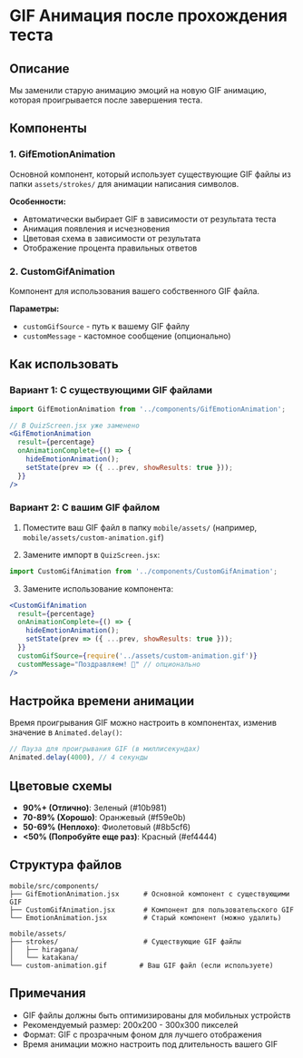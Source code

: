 # GIF Анимация после прохождения теста

## Описание

Мы заменили старую анимацию эмоций на новую GIF анимацию, которая проигрывается после завершения теста.

## Компоненты

### 1. GifEmotionAnimation
Основной компонент, который использует существующие GIF файлы из папки `assets/strokes/` для анимации написания символов.

**Особенности:**
- Автоматически выбирает GIF в зависимости от результата теста
- Анимация появления и исчезновения
- Цветовая схема в зависимости от результата
- Отображение процента правильных ответов

### 2. CustomGifAnimation
Компонент для использования вашего собственного GIF файла.

**Параметры:**
- `customGifSource` - путь к вашему GIF файлу
- `customMessage` - кастомное сообщение (опционально)

## Как использовать

### Вариант 1: С существующими GIF файлами
```jsx
import GifEmotionAnimation from '../components/GifEmotionAnimation';

// В QuizScreen.jsx уже заменено
<GifEmotionAnimation
  result={percentage}
  onAnimationComplete={() => {
    hideEmotionAnimation();
    setState(prev => ({ ...prev, showResults: true }));
  }}
/>
```

### Вариант 2: С вашим GIF файлом
1. Поместите ваш GIF файл в папку `mobile/assets/` (например, `mobile/assets/custom-animation.gif`)

2. Замените импорт в `QuizScreen.jsx`:
```jsx
import CustomGifAnimation from '../components/CustomGifAnimation';
```

3. Замените использование компонента:
```jsx
<CustomGifAnimation
  result={percentage}
  onAnimationComplete={() => {
    hideEmotionAnimation();
    setState(prev => ({ ...prev, showResults: true }));
  }}
  customGifSource={require('../assets/custom-animation.gif')}
  customMessage="Поздравляем! 🎊" // опционально
/>
```

## Настройка времени анимации

Время проигрывания GIF можно настроить в компонентах, изменив значение в `Animated.delay()`:

```jsx
// Пауза для проигрывания GIF (в миллисекундах)
Animated.delay(4000), // 4 секунды
```

## Цветовые схемы

- **90%+ (Отлично)**: Зеленый (#10b981)
- **70-89% (Хорошо)**: Оранжевый (#f59e0b)  
- **50-69% (Неплохо)**: Фиолетовый (#8b5cf6)
- **<50% (Попробуйте еще раз)**: Красный (#ef4444)

## Структура файлов

```
mobile/src/components/
├── GifEmotionAnimation.jsx      # Основной компонент с существующими GIF
├── CustomGifAnimation.jsx       # Компонент для пользовательского GIF
└── EmotionAnimation.jsx         # Старый компонент (можно удалить)

mobile/assets/
├── strokes/                     # Существующие GIF файлы
│   ├── hiragana/
│   └── katakana/
└── custom-animation.gif        # Ваш GIF файл (если используете)
```

## Примечания

- GIF файлы должны быть оптимизированы для мобильных устройств
- Рекомендуемый размер: 200x200 - 300x300 пикселей
- Формат: GIF с прозрачным фоном для лучшего отображения
- Время анимации можно настроить под длительность вашего GIF




